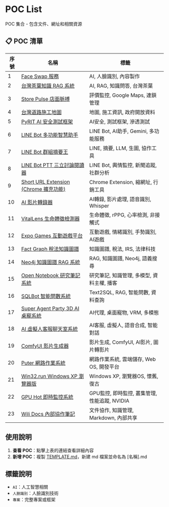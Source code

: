 # POC List

POC 集合 - 包含文件、網址和相關資源

## 📋 POC 清單

<div align="center">

| 序號 | 名稱 | 標籤 |
|------|------|------|
| 1 | [Face Swap 服務](./pocs/FaceSwap.md) | AI, 人臉識別, 內容製作 |
| 2 | [台灣茶葉知識 RAG 系統](./pocs/TaiwanTeaRAG.md) | AI, RAG, 知識問答, 台灣茶葉 |
| 3 | [Store Pulse 店面脈搏](./pocs/StorePulse.md) | 評價監控, Google Maps, 連鎖管理 |
| 4 | [台灣道路施工地圖](./pocs/TaiwanRoadConstructionMap.md) | 地圖, 施工資訊, 政府開放資料 |
| 5 | [PyRIT AI 安全測試框架](./pocs/PyRITSecurityTesting.md) | AI安全, 測試框架, 滲透測試 |
| 6 | [LINE Bot 多功能智慧助手](./pocs/LINEBotADK.md) | LINE Bot, AI助手, Gemini, 多功能服務 |
| 7 | [LINE Bot 群組摘要王](./pocs/LINE-Summary.md) | LINE, 摘要, LLM, 生圖, 協作工具 |
| 8 | [LINE Bot PTT 三立討論閱讀器](./pocs/LINEBotPTTSetnReader.md) | LINE Bot, 輿情監控, 新聞追蹤, 社群分析 |
| 9 | [Short URL Extension (Chrome 擴充功能)](./pocs/ShortUrlExtension.md) | Chrome Extension, 縮網址, 行銷工具 |
| 10 | [AI 影片轉錄器](./pocs/AIVideoTranscriber.md) | AI轉錄, 影片處理, 語音識別, Whisper |
| 11 | [VitalLens 生命體徵檢測器](./pocs/VitalLens.md) | 生命體徵, rPPG, 心率檢測, 非接觸式 |
| 12 | [Expo Games 互動遊戲平台](./pocs/ExpoGames.md) | 互動遊戲, 情緒識別, 手勢識別, AI遊戲 |
| 13 | [Fact Graph 稅法知識圖譜](./pocs/FactGraph.md) | 知識圖譜, 稅法, IRS, 法律科技 |
| 14 | [Neo4j 知識圖譜 RAG 系統](./pocs/Neo4jRAG.md) | RAG, 知識圖譜, Neo4j, 語義搜尋 |
| 15 | [Open Notebook 研究筆記系統](./pocs/OpenNotebook.md) | 研究筆記, 知識管理, 多模型, 資料主權, 播客 |
| 16 | [SQLBot 智能問數系統](./pocs/SQLBot.md) | Text2SQL, RAG, 智能問數, 資料查詢 |
| 17 | [Super Agent Party 3D AI 桌寵系統](./pocs/SuperAgentParty.md) | AI代理, 桌面寵物, VRM, 多模態 |
| 18 | [AI 虛擬人客服聊天室系統](./pocs/AIVirtualHuman.md) | AI客服, 虛擬人, 語音合成, 智能對話 |
| 19 | [ComfyUI 影片生成器](./pocs/ComfyUIVideoGenerator.md) | 影片生成, ComfyUI, AI影片, 圖片轉影片 |
| 20 | [Puter 網路作業系統](./pocs/Puter.md) | 網路作業系統, 雲端儲存, Web OS, 開發平台 |
| 21 | [Win32.run Windows XP 瀏覽器版](./pocs/Win32Run.md) | Windows XP, 瀏覽器OS, 懷舊, 復古 |
| 22 | [GPU Hot 即時監控系統](./pocs/GpuHot.md) | GPU監控, 即時監控, 叢集管理, 性能追蹤, NVIDIA |
| 23 | [Wili Docs 內部協作筆記](./pocs/WiliDocs.md) | 文件協作, 知識管理, Markdown, 內部共享 |


</div>

## 使用說明

1. **查看 POC**：點擊上表的連結查看詳細內容
2. **新增 POC**：複製 [TEMPLATE.md](./TEMPLATE.md)，新建 md 檔案並命名為 [名稱].md

## 標籤說明
- `AI`：人工智慧相關
- `人臉識別`：人臉識別技術
- `專案`：完整專案或框架
